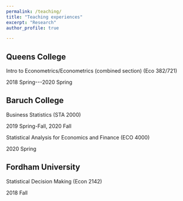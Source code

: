 ```yaml
---
permalink: /teaching/
title: "Teaching experiences"
excerpt: "Research"
author_profile: true

---
```

## Queens College

Intro to Econometrics/Econometrics (combined section) (Eco 382/721)              

2018 Spring---2020 Spring

## Baruch College

Business Statistics (STA 2000) 

2019 Spring-Fall, 2020 Fall

Statistical Analysis for Economics and Finance (ECO 4000) 

2020 Spring

## Fordham University

Statistical Decision Making (Econ 2142)

2018 Fall 
